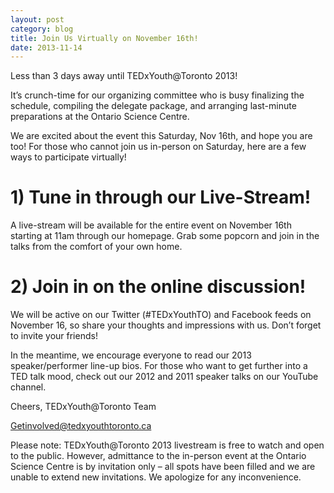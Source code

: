 ```yaml
---
layout: post
category: blog
title: Join Us Virtually on November 16th!
date: 2013-11-14
---
```


Less than 3 days away until TEDxYouth@Toronto 2013!

It’s crunch-time for our organizing committee who is busy finalizing the schedule, compiling the delegate package, and arranging last-minute preparations at the Ontario Science Centre.

We are excited about the event this Saturday, Nov 16th, and hope you are too! For those who cannot join us in-person on Saturday, here are a few ways to participate virtually!

# 1) Tune in through our Live-Stream!
  A live-stream will be available for the entire event on November 16th starting at 11am through our homepage. Grab some popcorn and join in the talks from the comfort of your own home.

# 2) Join in on the online discussion!
  We will be active on our Twitter (#TEDxYouthTO) and Facebook feeds on November 16, so share your thoughts and impressions with us. Don’t forget to invite your friends!

In the meantime, we encourage everyone to read our 2013 speaker/performer line-up bios. For those who want to get further into a TED talk mood, check out our 2012 and 2011 speaker talks on our YouTube channel.



Cheers,
TEDxYouth@Toronto Team

Getinvolved@tedxyouthtoronto.ca

Please note: TEDxYouth@Toronto 2013 livestream is free to watch and open to the public. However, admittance to the in-person event at the Ontario Science Centre is by invitation only – all spots have been filled and we are unable to extend new invitations. We apologize for any inconvenience.
